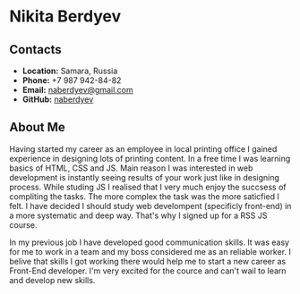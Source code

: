 # Nikita Berdyev

## Contacts

- **Location:** Samara, Russia
- **Phone:** +7 987 942-84-82
- **Email:** naberdyev@gmail.com
- **GitHub:** [naberdyev](https://github.com/naberdyev)

## About Me

Having started my career as an employee in local printing office I gained experience in designing lots of printing content. In a free time I was learning basics of HTML, CSS and JS. Main reason I was interested in web development is instantly seeing results of your work just like in designing process. While studing JS I realised that I very much enjoy the succsess of compliting the tasks. The more complex the task was the more saticfied I felt. I have decided I should study web develompent (specificly front-end) in a more systematic and deep way. That's why I signed up for a RSS JS course.

In my previous job I have developed good communication skills. It was easy for me to work in a team and my boss considered me as an reliable worker. I belive that skills I got working there would help me to start a new career as Front-End developer. I'm very excited for the cource and can't wail to learn and develop new skills.
